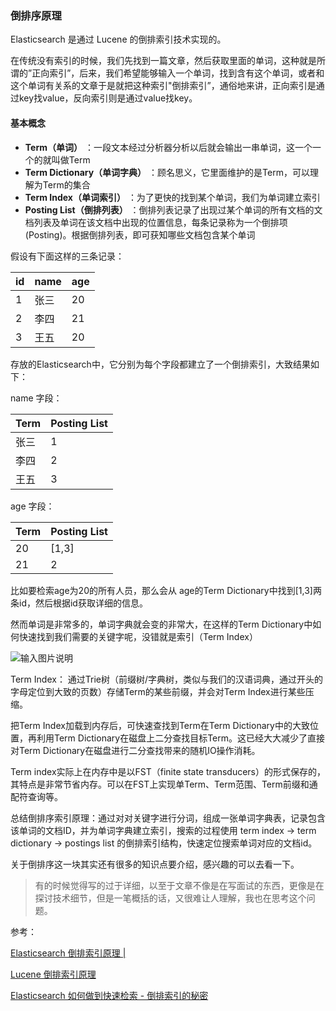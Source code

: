 ### 倒排序原理

Elasticsearch 是通过 Lucene 的倒排索引技术实现的。

在传统没有索引的时候，我们先找到一篇文章，然后获取里面的单词，这种就是所谓的”正向索引”，后来，我们希望能够输入一个单词，找到含有这个单词，或者和这个单词有关系的文章于是就把这种索引"倒排索引”，通俗地来讲，正向索引是通过key找value，反向索引则是通过value找key。

#### 基本概念

-  **Term（单词）** ：一段文本经过分析器分析以后就会输出一串单词，这一个一个的就叫做Term
-  **Term Dictionary（单词字典）** ：顾名思义，它里面维护的是Term，可以理解为Term的集合
-  **Term Index（单词索引）** ：为了更快的找到某个单词，我们为单词建立索引
-  **Posting List（倒排列表）** ：倒排列表记录了出现过某个单词的所有文档的文档列表及单词在该文档中出现的位置信息，每条记录称为一个倒排项(Posting)。根据倒排列表，即可获知哪些文档包含某个单词

假设有下面这样的三条记录：

| id | name | age |
|----|------|-----|
| 1  | 张三   | 20  |
| 2  | 李四   | 21  |
| 3  | 王五   | 20  |

存放的Elasticsearch中，它分别为每个字段都建立了一个倒排索引，大致结果如下：

name 字段：

| Term | Posting List |
|------|--------------|
| 张三   | 1            |
| 李四   | 2            |
| 王五   | 3            | 

age 字段：

| Term | Posting List |
|------|--------------|
| 20   | [1,3]            |
| 21   | 2            |

比如要检索age为20的所有人员，那么会从 age的Term Dictionary中找到[1,3]两条id，然后根据id获取详细的信息。

然而单词是非常多的，单词字典就会变的非常大，在这样的Term Dictionary中如何快速找到我们需要的关键字呢，没错就是索引（Term Index）

![输入图片说明](https://images.gitee.com/uploads/images/2021/1026/100241_3dc9c7ac_8076629.png "屏幕截图.png")

Term Index： 通过Trie树（前缀树/字典树，类似与我们的汉语词典，通过开头的字母定位到大致的页数）存储Term的某些前缀，并会对Term Index进行某些压缩。

把Term Index加载到内存后，可快速查找到Term在Term Dictionary中的大致位置，再利用Term Dictionary在磁盘上二分查找目标Term。这已经大大减少了直接对Term Dictionary在磁盘进行二分查找带来的随机IO操作消耗。

Term index实际上在内存中是以FST（finite state transducers）的形式保存的，其特点是非常节省内存。可以在FST上实现单Term、Term范围、Term前缀和通配符查询等。

总结倒排序索引原理：通过对对关键字进行分词，组成一张单词字典表，记录包含该单词的文档ID，并为单词字典建立索引，搜索的过程使用  term index -> term dictionary -> postings list  的倒排索引结构，快速定位搜索单词对应的文档id。

关于倒排序这一块其实还有很多的知识点要介绍，感兴趣的可以去看一下。

> 有的时候觉得写的过于详细，以至于文章不像是在写面试的东西，更像是在探讨技术细节，但是一笔概括的话，又很难让人理解，我也在思考这个问题。


参考：

[Elasticsearch 倒排索引原理 |](https://xiaoming.net.cn/2020/11/25/Elasticsearch%20%E5%80%92%E6%8E%92%E7%B4%A2%E5%BC%95/)

[Lucene 倒排索引原理](https://juejin.cn/post/6947984489960177677)

[Elasticsearch 如何做到快速检索 - 倒排索引的秘密](https://segmentfault.com/a/1190000037658997)
